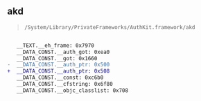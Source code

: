 ## akd

> `/System/Library/PrivateFrameworks/AuthKit.framework/akd`

```diff

   __TEXT.__eh_frame: 0x7970
   __DATA_CONST.__auth_got: 0xea0
   __DATA_CONST.__got: 0x1660
-  __DATA_CONST.__auth_ptr: 0x500
+  __DATA_CONST.__auth_ptr: 0x508
   __DATA_CONST.__const: 0xc6b0
   __DATA_CONST.__cfstring: 0x6f80
   __DATA_CONST.__objc_classlist: 0x708

```
